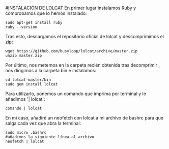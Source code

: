 #INSTALACIÓN DE LOLCAT
En primer lugar instalamos Ruby y comprobamos que lo hemos instalado:
```
sudo apt-get install ruby
ruby --version
```
Tras esto, descargamos el repositorio oficial de lolcat y descomprimimos el zip:
```
wget https://github.com/busyloop/lolcat/archive/master.zip
unzip master.zip
```
Por último, nos metemos en la carpeta recién obtenida tras decomprimir , nos dirigimos a la carpeta bin e instalamos:
```
cd lolcat-master/bin
sudo gem install lolcat
```
Para utilizarlo, ponemos un comando que imprima por terminal y le añadimos '| lolcat':
```
comando | lolcat
```
En mi caso, añadiré un neofetch con lolcat a mi archivo de bashrc para que salga cada vez que abra la terminal:
```
sudo micro .bashrc
#añadimos la siguiente línea al archivo
neofetch | lolcat
```
